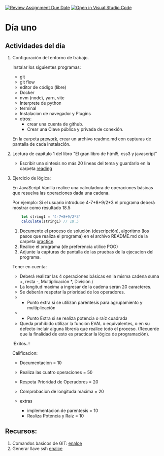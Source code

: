 [![Review Assignment Due Date](https://classroom.github.com/assets/deadline-readme-button-24ddc0f5d75046c5622901739e7c5dd533143b0c8e959d652212380cedb1ea36.svg)](https://classroom.github.com/a/fxp-njd8)
[![Open in Visual Studio Code](https://classroom.github.com/assets/open-in-vscode-718a45dd9cf7e7f842a935f5ebbe5719a5e09af4491e668f4dbf3b35d5cca122.svg)](https://classroom.github.com/online_ide?assignment_repo_id=14116964&assignment_repo_type=AssignmentRepo)
# Día uno
## Actividades del día

1. Configuración del entorno de trabajo.
    
    Instalar los siguientes programas:
    - git
    - git flow
    - editor de código (libre)
    - Docker
    - nvm (node), yarn, vite
    - Interprete de python
    - terminal
    - Instalacion de navegador y Plugins
    - otros:
        - crear una cuenta de github.
        - Crear una Clave pública y privada de conexión. 

    En la carpeta [prework](./prework/), crear un archivo readme.md con capturas de pantalla de cada instalación.

2. Lectura de capitulo 1 del libro "El gran libro de html5, css3 y javascript"

    - Escribir una sintesis no más 20 lineas del tema y guardarlo en la carpeta [reading](./reading/)

3. Ejercicio de lógica:

    En JavaScript Vanilla  realice una calculadora de operaciones básicas que 
    resuelva las operaciones dada una cadena. 

    Por ejemplo: Si el usuario introduce 4-7+8+9/2*3 el programa deberá mostrar como 
    resultado 18.5 

    ```javascript
        let string1 = '4-7+8+9/2*3'
        calculate(string1) // 18.5
    ```

    1. Documente el proceso de solución (descripción), algoritmo (los pasos que 
    realiza el programa) en el archivo README.md de la carpeta [practice](./practice/).
    2. Realice el programa (de preferencia utilice POO)
    3. Adjunte la capturas de pantalla de las pruebas de la ejecucion del programa.

    Tener en cuenta:
    - Deberá realizar las 4 operaciones básicas en la misma cadena suma +, resta -, 
    Multiplicación *, División / 
    - La longitud maxima a ingresar de la cadena serán 20 caracteres.
    - Se deberán respetar la prioridad de los operadores.
    - * Punto extra si se utilizan paréntesis para agrupamiento y multiplicación 
    - * Punto Extra si se realiza potencia o raíz cuadrada
    - Queda prohibido utilizar la función EVAL o equivalentes, o en su defecto incluir 
    alguna librería que realice todo el proceso. (Recuerde que la finalidad de esto es 
    practicar la lógica de programación).

    !Exitos..!


    Calificacion: 
    - Documentacion = 10
    - Realiza las cuatro operaciones = 50
    - Respeta Prioridad de Operadores = 20
    - Comprobacion de longituda maxima = 20 

    - extras 
        - implementacion de parentesis = 10
        - Realiza Potencia y Raiz = 10 

## Recursos:
1. Comandos basicos de GIT: [enalce](./resources/git.md)
3. Generar llave ssh [enalce](./Resource/sshkey.md)